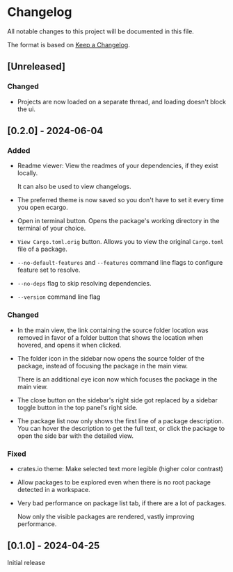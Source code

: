 # Changelog

All notable changes to this project will be documented in this file.

The format is based on [Keep a Changelog](https://keepachangelog.com/en/1.1.0/).

## [Unreleased]

### Changed

- Projects are now loaded on a separate thread, and loading doesn't block the ui.

## [0.2.0] - 2024-06-04

### Added

- Readme viewer: View the readmes of your dependencies, if they exist locally.

  It can also be used to view changelogs.

- The preferred theme is now saved so you don't have to set it every time you open ecargo.

- Open in terminal button. Opens the package's working directory in the terminal of your choice.

- `View Cargo.toml.orig` button. Allows you to view the original `Cargo.toml` file of a package.

- `--no-default-features` and `--features` command line flags to configure feature set to resolve.

- `--no-deps` flag to skip resolving dependencies.

- `--version` command line flag

### Changed

- In the main view, the link containing the source folder location was removed in favor of a
  folder button that shows the location when hovered, and opens it when clicked.

- The folder icon in the sidebar now opens the source folder of the package, instead of
  focusing the package in the main view.

  There is an additional eye icon now which focuses the package in the main view.

- The close button on the sidebar's right side got replaced by a sidebar toggle button
  in the top panel's right side.

- The package list now only shows the first line of a package description.
  You can hover the description to get the full text, or click the package to open the
  side bar with the detailed view.

### Fixed

- crates.io theme: Make selected text more legible (higher color contrast)
- Allow packages to be explored even when there is no root package detected in a workspace.
- Very bad performance on package list tab, if there are a lot of packages.

  Now only the visible packages are rendered, vastly improving performance.

## [0.1.0] - 2024-04-25
Initial release
